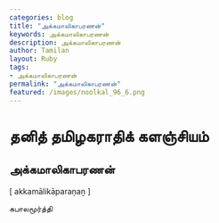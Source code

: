 ```yaml
---  
categories: blog  
title: "அக்கமாலிகாபரணன்"
keywords: அக்கமாலிகாபரணன்  
description: அக்கமாலிகாபரணன்
author: Tamilan  
layout: Ruby  
tags:     
- அக்கமாலிகாபரணன்
permalink: "அக்கமாலிகாபரணன்"  
featured: /images/noolkal_96_6.png  
--- 
```

# தனித் தமிழகராதிக் களஞ்சியம்
## அக்கமாலிகாபரணன்

[ akkamālikāparaṇaṉ ]  
  
கபாலமூர்த்தி